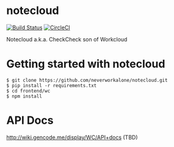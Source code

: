# notecloud
[![Build Status](https://travis-ci.com/neverworkalone/notecloud.svg?token=x8L5Xw9gvF2UWqzUyEyx&branch=master)](https://travis-ci.com/neverworkalone/notecloud) [![CircleCI](https://circleci.com/gh/neverworkalone/notecloud.svg?style=shield&circle-token=a9d14d97a75f3eaf5a953b4a5fde4ca6fed24883)](https://app.circleci.com/pipelines/github/neverworkalone/notecloud)

Notecloud a.k.a. CheckCheck son of Workcloud


# Getting started with notecloud

    $ git clone https://github.com/neverworkalone/notecloud.git
    $ pip install -r requirements.txt
    $ cd frontend/wc
    $ npm install


# API Docs

http://wiki.gencode.me/display/WC/API+docs (TBD)
